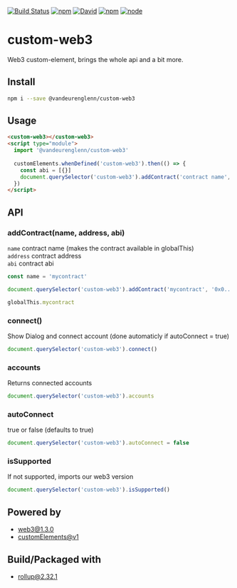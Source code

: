 [![Build Status](https://img.shields.io/travis/vandeurenglenn/custom-web3/master.svg?style=for-the-badge)](https://travis-ci.org/vandeurenglenn/custom-web3)
[![npm](https://img.shields.io/npm/dt/@vandeurenglenn/custom-web3.svg?style=for-the-badge)](https://www.npmjs.com/package/@vandeurenglenn/custom-web3)
[![David](https://img.shields.io/david/vandeurenglenn/custom-web3.svg?style=for-the-badge)](https://github.com/vandeurenglenn/custom-web3)
[![npm](https://img.shields.io/npm/v/@vandeurenglenn/custom-web3.svg?style=for-the-badge)](https://www.npmjs.com/package/@vandeurenglenn/custom-web3)
[![node](https://img.shields.io/node/v/@vandeurenglenn/custom-web3?style=for-the-badge)]((https://www.npmjs.com/package/@vandeurenglenn/custom-web3))

# custom-web3
 Web3 custom-element, brings the whole api and a bit more.

## Install
```sh
npm i --save @vandeurenglenn/custom-web3
```

## Usage
```html
<custom-web3></custom-web3>
<script type="module">
  import '@vandeurenglenn/custom-web3'
  
  customElements.whenDefined('custom-web3').then(() => {
    const abi = [{}]
    document.querySelector('custom-web3').addContract('contract name', 'contract address', abi)
  })
</script>
```

## API

### addContract(name, address, abi)

`name` contract name (makes the contract available in globalThis)<br>
`address` contract address<br>
`abi` contract abi<br>

```js
const name = 'mycontract'

document.querySelector('custom-web3').addContract('mycontract', '0x0...', [{}])

globalThis.mycontract
```

### connect()
Show Dialog and connect account (done automaticly if autoConnect = true)
```js
document.querySelector('custom-web3').connect()
```

### accounts
Returns connected accounts
```js
document.querySelector('custom-web3').accounts
```

### autoConnect
true or false (defaults to true)
```js
document.querySelector('custom-web3').autoConnect = false
```

### isSupported

If not supported, imports our web3 version

```js
document.querySelector('custom-web3').isSupported()
```


## Powered by
- [web3@1.3.0](https://github.com/ethereum/web3.js/tree/1.x)
- [customElements@v1](https://developers.google.com/web/fundamentals/web-components/customelements)

## Build/Packaged with
- [rollup@2.32.1](https://rollupjs.org/)